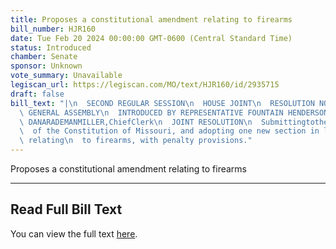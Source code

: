 ```yaml
---
title: Proposes a constitutional amendment relating to firearms
bill_number: HJR160
date: Tue Feb 20 2024 00:00:00 GMT-0600 (Central Standard Time)
status: Introduced
chamber: Senate
sponsor: Unknown
vote_summary: Unavailable
legiscan_url: https://legiscan.com/MO/text/HJR160/id/2935715
draft: false
bill_text: "|\n  SECOND REGULAR SESSION\n  HOUSE JOINT\n  RESOLUTION NO. 160\n  102ND\
  \ GENERAL ASSEMBLY\n  INTRODUCED BY REPRESENTATIVE FOUNTAIN HENDERSON.\n  5722H.01I\
  \ DANARADEMANMILLER,ChiefClerk\n  JOINT RESOLUTION\n  SubmittingtothequalifiedvotersofMissourianamendmentrepealingSection23ofArticleI\n\
  \  of the Constitution of Missouri, and adopting one new section in lieu thereof\
  \ relating\n  to firearms, with penalty provisions."
---
```

Proposes a constitutional amendment relating to firearms

---

## Read Full Bill Text

You can view the full text [here](https://legiscan.com/MO/text/HJR160/id/2935715).
